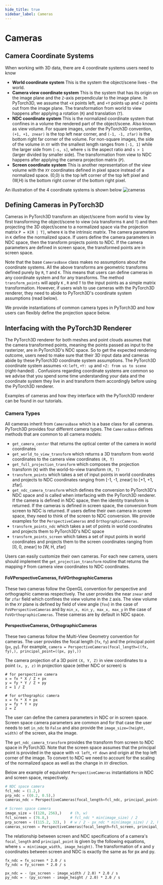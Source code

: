 ```yaml
---
hide_title: true
sidebar_label: Cameras
---
```


# Cameras

## Camera Coordinate Systems

When working with 3D data, there are 4 coordinate systems users need to know
* **World coordinate system**
This is the system the object/scene lives - the world.
* **Camera view coordinate system**
This is the system that has its origin on the image plane and the `Z`-axis perpendicular to the image plane. In PyTorch3D, we assume that `+X` points left, and `+Y` points up and `+Z` points out from the image plane. The transformation from world to view happens after applying a rotation (`R`) and translation (`T`).
* **NDC coordinate system**
This is the normalized coordinate system that confines in a volume the rendered part of the object/scene. Also known as view volume. For square images, under the PyTorch3D convention, `(+1, +1, znear)` is the top left near corner, and `(-1, -1, zfar)` is the bottom right far corner of the volume. For non-square images, the side of the volume in `XY` with the smallest length ranges from `[-1, 1]` while the larger side from `[-s, s]`, where `s` is the aspect ratio and `s > 1` (larger divided by smaller side).
The transformation from view to NDC happens after applying the camera projection matrix (`P`).
* **Screen coordinate system**
This is another representation of the view volume with the `XY` coordinates defined in pixel space instead of a normalized space. (0,0) is the top left corner of the top left pixel
and (W,H) is the bottom right corner of the bottom right pixel.

An illustration of the 4 coordinate systems is shown below
![cameras](https://user-images.githubusercontent.com/669761/145090051-67b506d7-6d73-4826-a677-5873b7cb92ba.png)

## Defining Cameras in PyTorch3D

Cameras in PyTorch3D transform an object/scene from world to view by first transforming the object/scene to view (via transforms `R` and `T`) and then projecting the 3D object/scene to a normalized space via the projection matrix `P = K[R | T]`, where `K` is the intrinsic matrix. The camera parameters in `K` define the normalized space. If users define the camera parameters in NDC space, then the transform projects points to NDC. If the camera parameters are defined in screen space, the transformed points are in screen space.

Note that the base `CamerasBase` class makes no assumptions about the coordinate systems. All the above transforms are geometric transforms defined purely by `R`, `T` and `K`. This means that users can define cameras  in any coordinate system and for any transforms. The method `transform_points` will apply `K` , `R` and `T` to the input points as a simple matrix transformation. However, if users wish to use cameras with the PyTorch3D renderer, they need to abide to PyTorch3D's coordinate system assumptions (read below).

We provide instantiations of common camera types in PyTorch3D and how users can flexibly define the projection space below.

## Interfacing with the PyTorch3D Renderer

The PyTorch3D renderer for both meshes and point clouds assumes that the camera transformed points, meaning the points passed as input to the rasterizer, are in PyTorch3D's NDC space. So to get the expected rendering outcome, users need to make sure that their 3D input data and cameras abide by these PyTorch3D coordinate system assumptions. The PyTorch3D coordinate system assumes `+X:left`, `+Y: up` and `+Z: from us to scene` (right-handed) . Confusions regarding coordinate systems are common so we advise that you spend some time understanding your data and the coordinate system they live in and transform them accordingly before using the PyTorch3D renderer.

Examples of cameras and how they interface with the PyTorch3D renderer can be found in our tutorials.

### Camera Types

All cameras inherit from `CamerasBase` which is a base class for all cameras. PyTorch3D provides four different camera types. The `CamerasBase` defines methods that are common to all camera models:
* `get_camera_center` that returns the optical center of the camera in world coordinates
* `get_world_to_view_transform` which returns a 3D transform from world coordinates to the camera view coordinates `(R, T)`
* `get_full_projection_transform` which composes the projection transform (`K`) with the world-to-view transform `(R, T)`
* `transform_points` which takes a set of input points in world coordinates and projects to NDC coordinates ranging from [-1, -1, znear] to  [+1, +1, zfar].
* `get_ndc_camera_transform` which defines the conversion to PyTorch3D's NDC space and is called when interfacing with the PyTorch3D renderer. If the camera is defined in NDC space, then the identity transform is returned. If the cameras is defined in screen space, the conversion from screen to NDC is returned. If users define their own camera in screen space, they need to think of the screen to NDC conversion. We provide examples for the `PerspectiveCameras` and `OrthographicCameras`.
* `transform_points_ndc` which takes a set of points in world coordinates and projects them to PyTorch3D's NDC space
* `transform_points_screen` which takes a set of input points in world coordinates and projects them to the screen coordinates ranging from [0, 0, znear] to [W, H, zfar]

Users can easily customize their own cameras. For each new camera, users should implement the `get_projection_transform` routine that returns the mapping `P` from camera view coordinates to NDC coordinates.

#### FoVPerspectiveCameras, FoVOrthographicCameras
These two cameras follow the OpenGL convention for perspective and orthographic cameras respectively. The user provides the near `znear` and far `zfar` field which confines the view volume in the `Z` axis. The view volume in the `XY` plane is defined by field of view angle (`fov`) in the case of `FoVPerspectiveCameras` and by `min_x, min_y, max_x, max_y` in the case of `FoVOrthographicCameras`.
These cameras are by default in NDC space.

#### PerspectiveCameras, OrthographicCameras
These two cameras follow the Multi-View Geometry convention for cameras. The user provides the focal length (`fx`, `fy`) and the principal point (`px`, `py`). For example, `camera = PerspectiveCameras(focal_length=((fx, fy),), principal_point=((px, py),))`

The camera projection of a 3D point `(X, Y, Z)` in view coordinates to a point `(x, y, z)` in projection space (either NDC or screen) is

```
# for perspective camera
x = fx * X / Z + px
y = fy * Y / Z + py
z = 1 / Z

# for orthographic camera
x = fx * X + px
y = fy * Y + py
z = Z
```

The user can define the camera parameters in NDC or in screen space. Screen space camera parameters are common and for that case the user needs to set `in_ndc` to `False` and also provide the `image_size=(height, width)` of the screen, aka the image.

The `get_ndc_camera_transform` provides the transform from screen to NDC space in PyTorch3D. Note that the screen space assumes that the principal point is provided in the space with `+X left`, `+Y down` and origin at the top left corner of the image. To convert to NDC we need to account for the scaling of the normalized space as well as the change in `XY` direction.

Below are example of equivalent `PerspectiveCameras` instantiations in NDC and screen space, respectively.

```python
# NDC space camera
fcl_ndc = (1.2,)
prp_ndc = ((0.2, 0.5),)
cameras_ndc = PerspectiveCameras(focal_length=fcl_ndc, principal_point=prp_ndc)

# Screen space camera
image_size = ((128, 256),)    # (h, w)
fcl_screen = (76.8,)          # fcl_ndc * min(image_size) / 2
prp_screen = ((115.2, 32), )  # w / 2 - px_ndc * min(image_size) / 2, h / 2 - py_ndc * min(image_size) / 2
cameras_screen = PerspectiveCameras(focal_length=fcl_screen, principal_point=prp_screen, in_ndc=False, image_size=image_size)
```

The relationship between screen and NDC specifications of a camera's `focal_length` and `principal_point` is given by the following equations, where `s = min(image_width, image_height)`.
The transformation of x and y coordinates between screen and NDC is exactly the same as for px and py.

```
fx_ndc = fx_screen * 2.0 / s
fy_ndc = fy_screen * 2.0 / s

px_ndc = - (px_screen - image_width / 2.0) * 2.0 / s
py_ndc = - (py_screen - image_height / 2.0) * 2.0 / s
```
